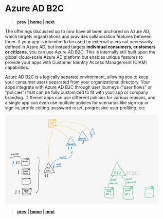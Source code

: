 # Azure AD B2C

> **[prev](05-azuread-multitenant.md) | [home](readme.md)  | [next](07-azuread-b2c-social.md)**

The offerings discussed up to now have all been anchored on Azure AD, which targets organizations and provides collaboration features between them. If your app is intended to be used by external users not necessarily defined in Azure AD, but instead targets **individual consumers, customers or citizens**, you can use Azure AD B2C. This is internally still built upon the global cloud-scale Azure AD platform but enables unique features to provide your apps with Customer Identity Access Management (CIAM) capabilities.

Azure AD B2C is a logically separate environment, allowing you to keep your consumer users separated from your organizational directory. Your apps integrate with Azure AD B2C through user journeys ("user flows" or "policies") that can be fully customized to fit with your app or company branding. Different apps can use different policies for various reasons, and a single app can even use multiple policies for scenarios like sign-up or sign-in, profile editing, password reset, progressive user profiling, etc.

![Azure AD B2C](media/identity-landscape-step-04.png)

> **[prev](05-azuread-multitenant.md) | [home](readme.md)  | [next](07-azuread-b2c-social.md)**
